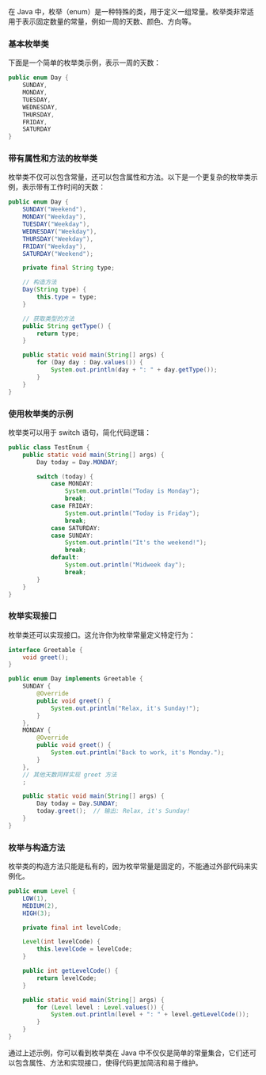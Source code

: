 在 Java 中，枚举（enum）是一种特殊的类，用于定义一组常量。枚举类非常适用于表示固定数量的常量，例如一周的天数、颜色、方向等。

### 基本枚举类

下面是一个简单的枚举类示例，表示一周的天数：

```java
public enum Day {
    SUNDAY,
    MONDAY,
    TUESDAY,
    WEDNESDAY,
    THURSDAY,
    FRIDAY,
    SATURDAY
}
```

### 带有属性和方法的枚举类

枚举类不仅可以包含常量，还可以包含属性和方法。以下是一个更复杂的枚举类示例，表示带有工作时间的天数：

```java
public enum Day {
    SUNDAY("Weekend"),
    MONDAY("Weekday"),
    TUESDAY("Weekday"),
    WEDNESDAY("Weekday"),
    THURSDAY("Weekday"),
    FRIDAY("Weekday"),
    SATURDAY("Weekend");

    private final String type;

    // 构造方法
    Day(String type) {
        this.type = type;
    }

    // 获取类型的方法
    public String getType() {
        return type;
    }

    public static void main(String[] args) {
        for (Day day : Day.values()) {
            System.out.println(day + ": " + day.getType());
        }
    }
}
```

### 使用枚举类的示例

枚举类可以用于 switch 语句，简化代码逻辑：

```java
public class TestEnum {
    public static void main(String[] args) {
        Day today = Day.MONDAY;

        switch (today) {
            case MONDAY:
                System.out.println("Today is Monday");
                break;
            case FRIDAY:
                System.out.println("Today is Friday");
                break;
            case SATURDAY:
            case SUNDAY:
                System.out.println("It's the weekend!");
                break;
            default:
                System.out.println("Midweek day");
                break;
        }
    }
}
```

### 枚举实现接口

枚举类还可以实现接口。这允许你为枚举常量定义特定行为：

```java
interface Greetable {
    void greet();
}

public enum Day implements Greetable {
    SUNDAY {
        @Override
        public void greet() {
            System.out.println("Relax, it's Sunday!");
        }
    },
    MONDAY {
        @Override
        public void greet() {
            System.out.println("Back to work, it's Monday.");
        }
    },
    // 其他天数同样实现 greet 方法
    ;

    public static void main(String[] args) {
        Day today = Day.SUNDAY;
        today.greet();  // 输出: Relax, it's Sunday!
    }
}
```

### 枚举与构造方法

枚举类的构造方法只能是私有的，因为枚举常量是固定的，不能通过外部代码来实例化。

```java
public enum Level {
    LOW(1),
    MEDIUM(2),
    HIGH(3);

    private final int levelCode;

    Level(int levelCode) {
        this.levelCode = levelCode;
    }

    public int getLevelCode() {
        return levelCode;
    }

    public static void main(String[] args) {
        for (Level level : Level.values()) {
            System.out.println(level + ": " + level.getLevelCode());
        }
    }
}
```

通过上述示例，你可以看到枚举类在 Java 中不仅仅是简单的常量集合，它们还可以包含属性、方法和实现接口，使得代码更加简洁和易于维护。